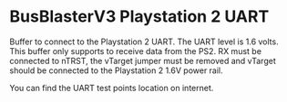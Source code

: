 # BusBlasterV3 Playstation 2 UART

Buffer to connect to the Playstation 2 UART. The UART level is 1.6 volts. This buffer only supports to receive data from the PS2. RX must be connected to nTRST, the vTarget jumper must be removed and vTarget should be connected to the Playstation 2 1.6V power rail.

You can find the UART test points location on internet.

